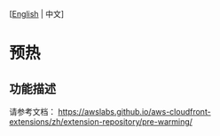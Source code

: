 [[English](./README.md) | 中文]

# 预热

## 功能描述
请参考文档：
https://awslabs.github.io/aws-cloudfront-extensions/zh/extension-repository/pre-warming/